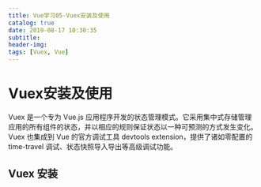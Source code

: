 ```yaml
---
title: Vue学习05-Vuex安装及使用
catalog: true
date: 2019-08-17 10:30:35
subtitle:
header-img:
tags: [Vuex, Vue]
---
```

# Vuex安装及使用
Vuex 是一个专为 Vue.js 应用程序开发的状态管理模式。它采用集中式存储管理应用的所有组件的状态，并以相应的规则保证状态以一种可预测的方式发生变化。Vuex 也集成到 Vue 的官方调试工具 devtools extension，提供了诸如零配置的 time-travel 调试、状态快照导入导出等高级调试功能。
## Vuex 安装

